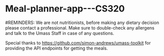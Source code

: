 # Meal-planner-app---CS320

#REMINDERS: We are not nutritionists, before making any dietary decision please contact a professional.
Make sure to double-check any allergens and talk to the Umass Staff in case of any questions.


Special thanks to https://github.com/simon-andrews/umass-toolkit for providing the API endpoints for getting the meals.



